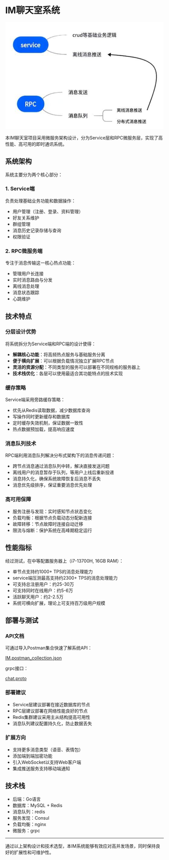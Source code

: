 # IM聊天室系统

![image.jpg](image.jpg)

本IM聊天室项目采用微服务架构设计，分为Service层和RPC微服务层，实现了高性能、高可用的即时通讯系统。

## 系统架构

系统主要分为两个核心部分：

### 1. Service端

负责处理基础业务功能和数据操作：

- 用户管理（注册、登录、资料管理）
- 好友关系维护
- 群组管理
- 消息历史记录存储与查询
- 权限验证

### 2. RPC微服务端

专注于消息传输这一核心热点功能：

- 管理用户长连接
- 实时消息路由与分发
- 离线消息处理
- 消息状态跟踪
- 心跳维护

## 技术特点

### 分层设计优势

将系统拆分为Service端和RPC端的设计使得：

- **解耦核心功能**：将高频热点服务与基础服务分离
- **便于横向扩展**：可以根据负载情况独立扩展RPC节点
- **灵活的资源分配**：不同类型的服务可以部署在不同规格的服务器上
- **技术栈优化**：各层可以使用最适合其功能特点的技术实现

### 缓存策略

Service端采用旁路缓存策略：

- 优先从Redis读取数据，减少数据库查询
- 写操作同时更新缓存和数据库
- 定时缓存失效机制，保证数据一致性
- 热点数据预加载，提高响应速度

### 消息队列技术

RPC端利用消息队列解决分布式架构下的消息传递问题：

- 跨节点消息通过消息队列中转，解决直接发送问题
- 离线用户的消息暂存于队列，等用户上线后重新投递
- 消息持久化，确保系统故障恢复后消息不丢失
- 消息优先级排序，保证重要消息优先处理

### 高可用保障

- 服务注册与发现：实时感知节点状态变化
- 负载均衡：根据节点负载动态分配新连接
- 故障转移：节点故障时连接自动迁移
- 限流与熔断：保护系统在高峰期稳定运行

## 性能指标

经过测试，在中等配置服务器上（i7-13700H, 16GB RAM）：

- 单节点支持约1000+ TPS的消息处理能力
- service端压测最高支持约2300+ TPS的消息处理能力
- 可支持总注册用户：约25-30万
- 可支持同时在线用户：约5-6万
- 活跃聊天用户：约2-2.5万
- 系统可横向扩展，理论上可支持百万级用户规模

## 部署与测试

### API文档

可通过导入Postman集合快速了解系统API：

[IM.postman_collection.json](config/IM.postman_collection.json)

grpc接口：

[chat.proto](chat.proto)

### 部署建议

- Service层建议部署在接近数据库的节点
- RPC层建议部署在网络性能良好的节点
- Redis集群建议采用主从结构提高可用性
- 消息队列建议配置持久化，防止数据丢失

### 扩展方向

- 支持更多消息类型（语音、表情包）
- 添加端到端加密功能
- 引入WebSocket以支持Web客户端
- 集成推送服务支持移动端通知

## 技术栈

- 后端：Go语言
- 数据库：MySQL + Redis
- 消息队列：redis
- 服务发现：Consul
- 负载均衡：nginx
- 微服务：grpc

---

通过以上架构设计和技术选型，本IM系统能够有效应对高并发场景，同时保持良好的扩展性和可维护性。
